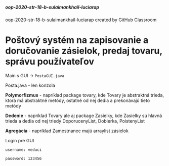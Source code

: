 ##### oop-2020-str-18-b-sulaimankhail-luciarap
oop-2020-str-18-b-sulaimankhail-luciarap created by GitHub Classroom

# Poštový systém na zapisovanie a doručovanie zásielok, predaj tovaru, správu používateľov
Main s GUI -> `PostaGUI.java`

Posta.java - len konzola

**Polymorfizmus** - napríklad package tovary, kde Tovary je abstraktná trieda, ktorá má abstraktné metódy, ostatné od nej dedia a prekonávajú tieto metódy

**Dedenie** -  napríklad Tovary ale aj package Zasielky, kde Zasielky sú hlavná trieda a dedia od nej triedy DoporucenyList, Dobierka, PoistenyList

**Agregácia** - napríklad Zamestnanec majú arraylist zásielok

Login pre GUI

`username: veduci`

`password: 123456`